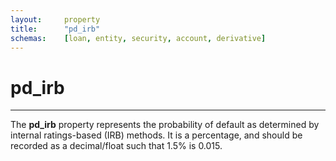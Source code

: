 ```yaml
---
layout:     property
title:      "pd_irb"
schemas:    [loan, entity, security, account, derivative]
---
```


# pd_irb

---

The **pd_irb** property represents the probability of default as determined by internal ratings-based (IRB) methods. It is a percentage, and should be recorded as a decimal/float such that 1.5% is 0.015.
